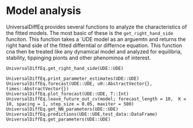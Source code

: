 # Model analysis 

UniversalDiffEq provides several functions to analyze the characteristics of the fitted models. The most basic of these is the `get_right_hand_side` funciton. This function takes a `UDE model as an arguemtn and returns the right hand side of the fitted differntial or differnce equation. This function cna then be treated like any dynamical model and analyzed for equilibria, stability, tippinging pionts and other phenominoa of interest.  

```@docs
UniversalDiffEq.get_right_hand_side(UDE::UDE)
```


```@docs
UniversalDiffEq.print_parameter_estimates(UDE::UDE)
UniversalDiffEq.forecast(UDE::UDE, u0::AbstractVector{}, times::AbstractVector{})
UniversalDiffEq.plot_forecast(UDE::UDE, T::Int)
UniversalDiffEq.leave_future_out_cv(model; forecast_length = 10,  K = 10, spacing = 1, step_size = 0.05, maxiter = 500)
UniversalDiffEq.get_NN_parameters(UDE::UDE)
UniversalDiffEq.predictions(UDE::UDE,test_data::DataFrame)
UniversalDiffEq.get_parameters(UDE::UDE)
```